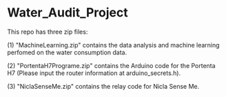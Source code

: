 # Water_Audit_Project
This repo has three zip files:

(1) "MachineLearning.zip" contains the data analysis and machine learning perfomed on the water consumption data.

(2) "PortentaH7Programe.zip" contains the Arduino code for the Portenta H7 (Please input the router information at arduino_secrets.h).

(3) "NiclaSenseMe.zip" contains the relay code for Nicla Sense Me.
